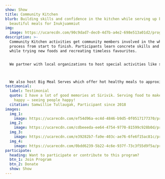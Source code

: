 ```yaml
---
show: Show
title: Community Kitchen
blurb: Building skills and confidence in the kitchen while serving up big
  beautiful meals for Inukjuammiut
img:
  image: https://ucarecdn.com/90c9dad7-dec0-4d7b-a4e2-698e513a01d2/program_communitykitchen_hero_hud20de7aa0c7f797b4d3fc2e4b4f025d7_1000147_1000x600_fit_q75_box.jpg
description: >-
  Community Kitchen activities get community members involved in the whole meal
  process from start to finish. Participants learn concrete skills and recipes
  while trying new foods and recreating timeless favourites.


  We partner with local organizations to host special activities like school group cooking classes or evening cooking lessons for new mothers. At the end of our cooking, we dig in! Sharing the fruits of our labour with fellow community members and bringing hearty meals home to our loved ones.



  We also host Big Meal Serves which offer hot healthy meals to approximately 250 individuals. Our big serves are for all community members and are announced on our facebook page and on local radio. If you’d like to help behind the scenes on our next serve let us know!
testimonial:
  label: Testimonial
  quote: I have a lot of good memories at Sirivik. Serving food to make people
    happy – seeing people happy!
  citation: Samwillie Tullaugak, Participant since 2018
images:
  img_1:
    image: https://ucarecdn.com/ef54d96a-ec4d-4846-b9d5-0f0517177370/program_communitykitchen_gallery_1_hubcc5a253c88e185fd700c62d326df5e6_853682_0x600_resize_q75_box.jpg
  img_2:
    image: https://ucarecdn.com/cdbeeeda-ee64-4754-9770-81599c928b0d/program_communitykitchen_gallery_2_huf144d3bedec1ecd8d2e4c580e169418c_769318_0x600_resize_q75_box.jpg
  img_3:
    image: https://ucarecdn.com/e39282b7-fa9e-403c-ae76-6fe6f15ac81c/program_communitykitchen_gallery_3_hu3a820da9312dadfde1fcf05a168399d1_638074_600x600_fill_q75_box_smart1.jpg
  img_4:
    image: https://ucarecdn.com/0bdd6239-5b22-4c6e-937f-73c3f55d9f5a/program_communitykitchen_gallery_4_hu7264fcfb703ff27180aff0c3459ff999_944963_600x600_fill_q75_box_smart1.jpg
participate:
  heading: Want to participate or contribute to this program?
  btn_1: Join Program
  btn_2: Donate
  show: Show
---
```

